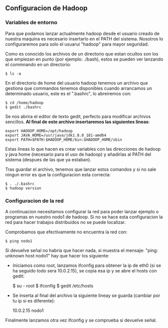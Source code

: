 ## Configuracion de Hadoop

### Variables de entorno
Para que podamos lanzar actualmente hadoop desde el usuario creado de nuestra maquina es necesario insertarlo en el PATH del sistema. Nosotros lo configuraremos para solo el usuarui "hadoop" para mayor seguridad.

Como es conocido los archivos de un directorio que estan ocultos son los que empiezan en punto (por ejemplo: ./bash), estos se pueden ver lanzando el commnando en un directorio:

    $ ls -a

En el directorio de home del usuario hadoop tenemos un archivo que gestiona que commandos tenemos disponibles cuando arrancamos un determinado usuario, este es el ".bashrc", lo abreiremos con:

    $ cd /home/hadoop
    $ gedit ./bashrc

Se nos abrira el editor de texto gedit, perfecto para modificar archivos sencillos. **Al final de este archivo insertaremos las siguientes lineas**:

    export HADOOP_HOME=/opt/hadoop
    export JAVA_HOME=/usr/java/jdk1.8.0_181-amd64
    export PATH=$PATH:$HADOOP_HOME/bin:$HADOOP_HOME/sbin

Estas lineas lo que hacen es crear variables con las direcciones de hadoop y java home (necesario para el uso de hadoop) y añadirlas al PATH del sistema (despues de las que ya estaban).

Tras guardar el archivo, tenemos que lanzar estos comandos y si no sale ningun error es que la configuracion esta correcta:

    $ . ./.bashrc
    $ hadoop version

### Configuracion de la red
A continuacion necesitamos configurar la red para poder lanzar ejemplo o programas en nuestro nodo1 de hadoop. Si no se hace esta configuracion la red para hacer trabajos distribuidos no se puede localizar.

Comprobamos que efectivamente no encuentra la red con:

    $ ping nodo1

Si devuelve señal no habria que hacer nada, si muestra el mensaje: "ping: unknown host nodo1" hay que hacer los siguiente:

- Iniciamos como root, lanzamos ifconfig para obtener la ip de eth0 (si se ha seguido todo sera 10.0.2.15), se copia esa ip y se abre el hosts con gedit:

    $ su - root
    $ ifconfig
    $ gedit /etc/hosts

- Se inserta al final del archivo la siguiente lineay se guarda (cambiar por tu ip si es diferente):

    10.0.2.15 nodo1

Finalmente lanzamos otra vez ifconfig y se comprueba si devuelve señal.
    